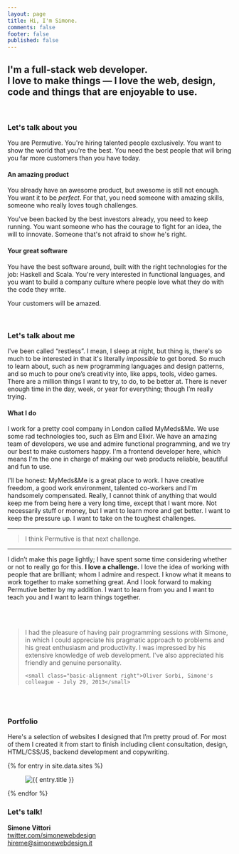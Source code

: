 ```yaml
---
layout: page
title: Hi, I'm Simone.
comments: false
footer: false
published: false
---
```


## I'm a full-stack web developer.<br>I love to make things — I love the web, design, code and things that are enjoyable to use.


<br>


### Let's talk about you

You are Permutive. You're hiring talented people exclusively. You want to show the world that you're the best. You need the best people that will bring you far more customers than you have today.

#### An amazing product

You already have an awesome product, but awesome is still not enough. You want it to be *perfect*. For that, you need someone with amazing skills, someone who really loves tough challenges.

You've been backed by the best investors already, you need to keep running. You want someone who has the courage to fight for an idea, the will to innovate. Someone that's not afraid to show he's right.

#### Your great software

You have the best software around, built with the right technologies for the job: Haskell and Scala. You're very interested in functional languages, and you want to build a company culture where people love what they do with the code they write.

Your customers will be amazed.


<br>


### Let's talk about me

I've been called “restless”. I mean, I sleep at night, but thing is, there's so much to be interested in that it's literally *impossible* to get bored. So much to learn about, such as new programming languages and design patterns, and so much to pour one’s creativity into, like apps, tools, video games. There are a million things I want to try, to do, to be better at. There is never enough time in the day, week, or year for everything; though I’m really trying.

#### What I do

I work for a pretty cool company in London called MyMeds&Me. We use some rad technologies too, such as Elm and Elixir. We have an amazing team of developers, we use and admire functional programming, and we try our best to make customers happy. I'm a frontend developer here, which means I'm the one in charge of making our web products reliable, beautiful and fun to use.

I'll be honest: MyMeds&Me is a great place to work. I have creative freedom, a good work environment, talented co-workers and I'm handsomely compensated. Really, I cannot think of anything that would keep me from being here a very long time, except that I want more. Not necessarily stuff or money, but I want to learn more and get better. I want to keep the pressure up. I want to take on the toughest challenges.

---

> I think Permutive is that next challenge.

---

I didn’t make this page lightly; I have spent some time considering whether or not to really go for this. <b>I love a challenge.</b> I love the idea of working with people that are brilliant; whom I admire and respect. I know what it means to work together to make something great. And I look forward to making Permutive better by my addition. I want to learn from you and I want to teach you and I want to learn things together.

<br>
<br>

<blockquote>I had the pleasure of having pair programming sessions with Simone, in which I could appreciate his pragmatic approach to problems and his great enthusiasm and productivity. I was impressed by his extensive knowledge of web development. I've also appreciated his friendly and genuine personality.

    <small class="basic-alignment right">Oliver Sorbi, Simone's colleague - July 29, 2013</small>

</blockquote>

<br>
<br>

### Portfolio

Here's a selection of websites I designed that I’m pretty proud of. For most of them I created it from start to finish including client consultation, design, HTML/CSS/JS, backend development and copywriting.

<div class="portfolio">{% for entry in site.data.sites %}
<figure><img src="/images/portfolio/{{ entry.image }}" alt="{{ entry.title }}" /></figure>
{% endfor %}</div>

### Let's talk!

<strong>Simone Vittori</strong><br>
<a href="https://twitter.com/simonewebdesign"/>twitter.com/simonewebdesign</a><br>
<a href="hireme+portfolio@simonewebdesign.it?subject=Hello!&amp;body=Hi%20Simone," title="drop me an email!"/>hireme@simonewebdesign.it</a>
